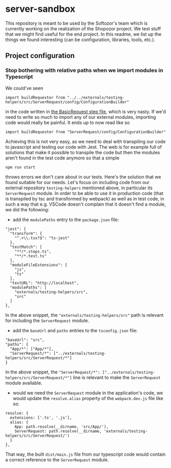 # server-sandbox
This repository is meant to be used by the Softozor's team which is currently working on the realization of the Shopozor project. We test stuff that we might find useful for the end project. In this readme, we list up the things we found interesting (can be configuration, libraries, tools, etc.).

## Project configuration

### Stop bothering with relative paths when we import modules in Typescript

We could've seen 

```
import buildRequester from "../../externals/testing-helpers/src/ServerRequest/config/ConfigurationBuilder"
```

in the code written in [the BasicRequest step file](https://github.com/zadigus/server-sandbox/blob/master/spec/steps/BasicRequest.steps.ts), which is very nasty. If we'd need to write so much to import any of our external modules, importing code would really be painful. It ends up to now read like so

```
import buildRequester from "ServerRequest/config/ConfigurationBuilder"
```

Achieving this is not very easy, as we need to deal with transpiling our code to javascript and testing our code with Jest. The web is for example full of solutions that make it possible to transpile the code but then the modules aren't found in the test code anymore so that a simple 

```
npm run start
```

throws errors we don't care about in our tests. Here's the solution that we found suitable for our needs. Let's focus on including code from our external repository `testing-helpers` mentioned above, in particular its `ServerRequest` module. In order to be able to use it in production code (that is transpiled by tsc and transformed by webpack) as well as in test code, in such a way that e.g. VSCode doesn't complain that it doesn't find a module, we did the following:

* add the `modulePaths` entry to the `package.json` file: 

```
"jest": {
  "transform": {
    "^.+\\.tsx?$": "ts-jest"
  },
  "testMatch": [
    "**/*.steps.ts",
    "**/*.test.ts"
  ],
  "moduleFileExtensions": [
    "js",
    "ts"
  ],
  "testURL": "http://localhost",
  "modulePaths": [
    "externals/testing-helpers/src",
    "src"
  ]
},
```

In the above snippet, the `"externals/testing-helpers/src"` path is relevant for including the `ServerRequest` module. 

* add the `baseUrl` and `paths` entries to the `tsconfig.json` file:

```
"baseUrl": "src",
"paths": {
  "App/*": ["App/*"],
  "ServerRequest/*": ["../externals/testing-helpers/src/ServerRequest/*"]
}
```

In the above snippet, the `"ServerRequest/*": ["../externals/testing-helpers/src/ServerRequest/*"]` line is relevant to make the `ServerRequest` module available.

* would we need the `ServerRequest` module in the application's code, we would update the `resolve.alias` property of the `webpack.dev.js` file like so:

```
resolve: {
  extensions: ['.ts', '.js'],
  alias: {
    App: path.resolve(__dirname, 'src/App/'),
    ServerRequest: path.resolve(__dirname, 'externals/testing-helpers/src/ServerRequest/')
  }
},
```

That way, the built `dist/main.js` file from our typescript code would contain a correct reference to the `ServerRequest` module. 
